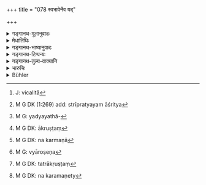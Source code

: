 +++
title = "078 स्वभावेनैव यद्"

+++

<details><summary>गङ्गानथ-मूलानुवादः</summary>

What the witnesses state naturally, in relation to the case, should be accepted; apart from this what they state from considerations of righteousness, is useless.—(78)
</details>

<details><summary>मेधातिथिः</summary>

साक्षिणो यत् **स्वभावेन व्यावहारिकं** ब्रुवन्ति तद् ग्राह्यम् । यत् तु स्वभावाद् विचलितारुणया[^२८७] धर्मबुद्ध्या[^२८८] **धर्मार्थं ब्रूयुस् तद् अपार्थकम्** अग्राह्यम् इत्य् अर्थः । यद्यथादृष्टस्यार्थस्य[^२८९] वचनं तत् स्वभावतः । यत् त्व् अन्यथा "मा भूद् अस्य तपस्विनो मद्वचनेन बाधः" इत्य् अनया बुद्ध्या, **तद् अपार्थकम्** । यथा केनचिद् आवेदितं भवति "अनेनाह माक्रुष्टः" इति । तत्र परेणापह्नुतम् । साक्षिण आहुः- "सत्यम् आक्रुष्टः,[^२९०] नर्मणा[^२९१] न तु रोषेण"[^२९२] इति । तत्राकृउष्ट[^२९३] इत्य् एतत् साक्षिणां वचो ग्राह्यम् । नर्मेणेत्य्[^२९४] एतद् उत्तरवादिनानुक्तत्वाद् अपृष्टम् उक्तम् अपि न ग्राह्यम् । 


[^२९४]:
     M G DK: na karamaṇety


[^२९३]:
     M G DK: tatrākṛuṣṭaṃ


[^२९२]:
     M G: vyāroṣeṇa


[^२९१]:
     M G DK: na karmaṇā


[^२९०]:
     M G DK: ākruṣṭaṃ


[^२८९]:
     M G: yadyayathā-


[^२८८]:
     M G DK (1:269) add: strīpratyayam āśritya


[^२८७]:
     J: vicalitā

**व्यावहारिकं** व्यवहारगतम् । अपगतप्रयोजनम् **अपार्थकम्** । 


- <u>अन्ये</u> व्याचक्षते । यद् अप्रगल्भादिभिः स्खलितपदम् उदाहरन्ति न तावता तद् अनादेयं किं तु स्वभाव एषाम् उपलक्षितव्यो ऽनुमानेन- किम् अमी अप्रागल्भ्यात् स्खलन्ति उतासत्याभिधायितयेति । 

<u>तत् तु</u> प्राग् उक्तम् । न चाक्षरार्थ इत्य् उपेक्ष्यम् ॥ ८.७८ ॥
</details>

<details><summary>गङ्गानथ-भाष्यानुवादः</summary>

What the witnesses state naturally in regard to the case should he accepted; on the other hand, what they state, not quite naturally, but ‘*from considerations of righteousness*’ ‘*is useless*’,—*i.e*., should not he accepted. The describing of things exactly as they were seen is what is meant by ‘*natural statement* what is otherwise than this,—*i.e*., what is stated with the motive that what is said may not cause suffering to the poor party concerned,—‘*is useless*’; *e.g*., when one party complains—‘I have been insulted by this person’—and the other denies it, the witness may say—‘yes, ho was insulted, but in joke, not through malice’; and in this case, the statement ‘the man has been insulted’ should he accepted; while the qualifying statement ‘in joke,’—which had not been put forth by the defendant—and was made by the witness unasked (gratuitously)—need not he accepted.

‘*In relation to the case*’—pertaining to the suit.

‘*Useless*’—futile.

Others explain the verse as follows:—It may so happen that through shyness, a witness deposes in a halting manner,—but that alone need not be made a ground for rejecting his statement; what is to be done is that the nature of the witness should he examined by reasoning, and then it should be determined that ‘this person speaks haltingly through shyness, what he says, however, is quite true?

But the real meaning is as explained above; so much attention need not be paid to this other explanation.—(78)
</details>

<details><summary>गङ्गानथ-टिप्पन्यः</summary>

‘*Svabhāvena*’—‘Quite naturally’—‘not out of compassion’ (Medhātithi, who says nothing regarding ‘depending on women’ as Buhler wrongly puts it),—‘not out of fear and the like’ (Kullūka);—‘the reliability or otherwise of the witness is to be ascertained after due consideration of his *Svabhāva*, character, and not from the manner of bis giving evidence’ (‘others’ in Medhātithi),—‘without hesitation, quickly’ (Nārāyaṇa);—‘in accordance with truth’ (Govindarāja and Nandana).

This verse is quoted in *Parāśaramādhava* (Vyavahāra, p. 80);—and in
*Vyavahāra-Bālambhaṭṭī* (p. 282).
</details>

<details><summary>गङ्गानथ-तुल्य-वाक्यानि</summary>

*Śukranīti* (4.5.396).—‘One should accept the evidence of witnesses
given spontaneously, not through force; after the evidence has been once given by the witness, he shall not be repeatedly cross-examined.’
</details>

<details><summary>भारुचिः</summary>

स्वभावेनेति सभायां] ग्रामिणाम् अन्येषां चाप्रागल्भ्याद् अप्रतिभानकम्पादयो जायन्ते । तेषां व्यावहारिकं ब्रुवतां स्वभाव उपलक्षयितव्यो ऽनुमानतः पुरुषशीलतो वा, किम् एषाम् अमी मिथ्यावचनकृताः कम्पादयः उताप्रागल्भ्याद् अनुचितमहाजनसमवायाद् वा । येन ह्य् अनुमानागम्यं कुंचिन् नास्ति । एवं धृष्टप्रागल्भ्यानाम् अपि स्वभावो ऽवधारणीयः ॥ ८.७८ ॥
</details>

<details><summary>Bühler</summary>

078	What witnesses declare quite naturally, that must be received on trials; (depositions) differing from that, which they make improperly, are worthless for (the purposes of) justice.
</details>
